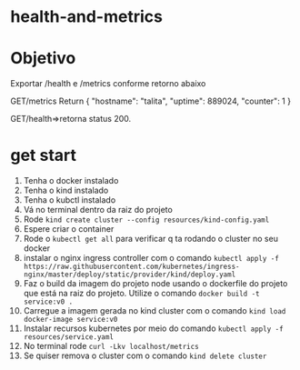 # health-and-metrics
# Objetivo
Exportar /health e /metrics conforme retorno abaixo

GET/metrics
Return {
    "hostname": "talita",
    "uptime": 889024,
    "counter": 1
}

GET/health=>retorna status 200.

# get start
1. Tenha o docker instalado
2. Tenha o kind instalado
3. Tenha o kubctl instalado
4. Vá no terminal dentro  da raiz do projeto
5. Rode ```kind create cluster --config resources/kind-config.yaml``` 
6. Espere criar o container
7. Rode o ```kubectl get all``` para verificar q ta rodando o cluster no seu docker
8. instalar o nginx ingress controller com o comando ```kubectl apply -f https://raw.githubusercontent.com/kubernetes/ingress-nginx/master/deploy/static/provider/kind/deploy.yaml```
9. Faz o build da imagem do projeto node usando o dockerfile do projeto que está na raiz do projeto. Utilize o comando ```docker build -t service:v0 .``` 
10. Carregue a imagem gerada no kind cluster com o comando ```kind load docker-image service:v0```
11. Instalar recursos kubernetes por meio do comando ```kubectl apply -f resources/service.yaml```
12. No terminal rode ```curl -Lkv localhost/metrics``` 
13. Se quiser remova o cluster com o comando ```kind delete cluster```
